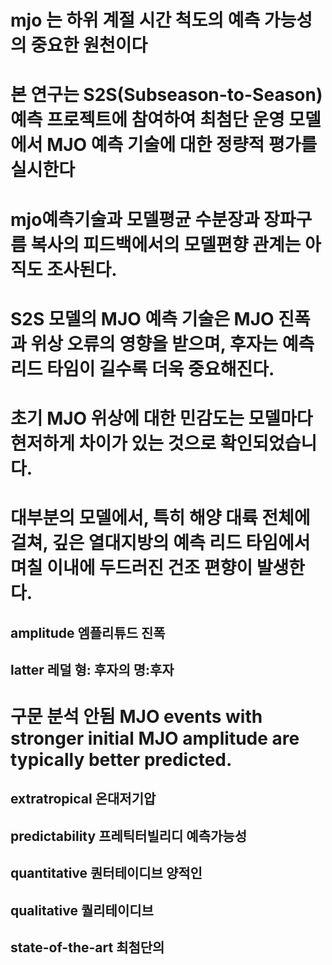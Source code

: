 # mjo 는 하위 계절 시간 척도의 예측 가능성의 중요한 원천이다

# 본 연구는 S2S(Subseason-to-Season) 예측 프로젝트에 참여하여 최첨단 운영 모델에서 MJO 예측 기술에 대한 정량적 평가를 실시한다

# mjo예측기술과 모델평균 수분장과 장파구름 복사의 피드백에서의 모델편향 관계는 아직도 조사된다.

# S2S 모델의 MJO 예측 기술은 MJO 진폭과 위상 오류의 영향을 받으며, 후자는 예측 리드 타임이 길수록 더욱 중요해진다.

# 초기 MJO 위상에 대한 민감도는 모델마다 현저하게 차이가 있는 것으로 확인되었습니다.

# 대부분의 모델에서, 특히 해양 대륙 전체에 걸쳐, 깊은 열대지방의 예측 리드 타임에서 며칠 이내에 두드러진 건조 편향이 발생한다.



## amplitude 엠플리튜드 진폭 

## latter 레덜 형: 후자의 명:후자

# 구문 분석 안됨 MJO events with stronger initial MJO amplitude are typically better predicted.


## extratropical 온대저기압

## predictability 프레틱터빌리디 예측가능성

##  quantitative 퀀터테이디브 양적인 

##  qualitative 퀄리테이디브

## state-of-the-art 최첨단의
 
